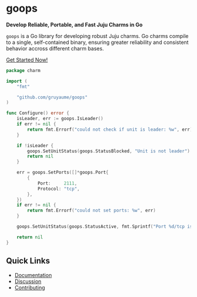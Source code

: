 # goops

**Develop Reliable, Portable, and Fast Juju Charms in Go**

`goops` is a Go library for developing robust Juju charms. Go charms compile to a single, self-contained binary, ensuring greater reliability and consistent behavior accross different charm bases.

[Get Started Now!](https://gruyaume.github.io/goops/tutorials/getting_started/)

```go
package charm

import (
	"fmt"

	"github.com/gruyaume/goops"
)

func Configure() error {
	isLeader, err := goops.IsLeader()
	if err != nil {
		return fmt.Errorf("could not check if unit is leader: %w", err)
	}

	if !isLeader {
		goops.SetUnitStatus(goops.StatusBlocked, "Unit is not leader")
		return nil
	}

	err = goops.SetPorts([]*goops.Port{
		{
			Port:     2111,
			Protocol: "tcp",
		},
	})
	if err != nil {
		return fmt.Errorf("could not set ports: %w", err)
	}

	goops.SetUnitStatus(goops.StatusActive, fmt.Sprintf("Port %d/tcp is set", 2111))

	return nil
}
```

## Quick Links

- [Documentation](https://gruyaume.github.io/goops/)
- [Discussion](https://github.com/gruyaume/goops/discussions)
- [Contributing](CONTRIBUTING.md)
